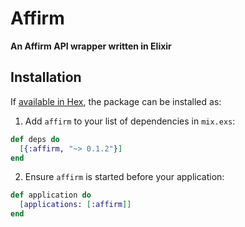 # Affirm

**An Affirm API wrapper written in Elixir**

## Installation

If [available in Hex](https://hex.pm/docs/publish), the package can be installed as:

  1. Add `affirm` to your list of dependencies in `mix.exs`:

  ```elixir
  def deps do
    [{:affirm, "~> 0.1.2"}]
  end
  ```

  2. Ensure `affirm` is started before your application:

  ```elixir
  def application do
    [applications: [:affirm]]
  end
  ```
